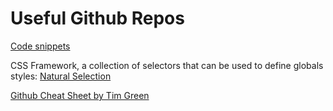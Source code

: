 # Useful Github Repos

[Code snippets](https://github.com/flexdinesh/code-cheatsheet/tree/master/CSS)

CSS Framework, a collection of selectors that can be used to define globals styles: [Natural Selection](https://github.com/frontaid/natural-selection)

[Github Cheat Sheet by Tim Green](https://github.com/tiimgreen/github-cheat-sheet)

